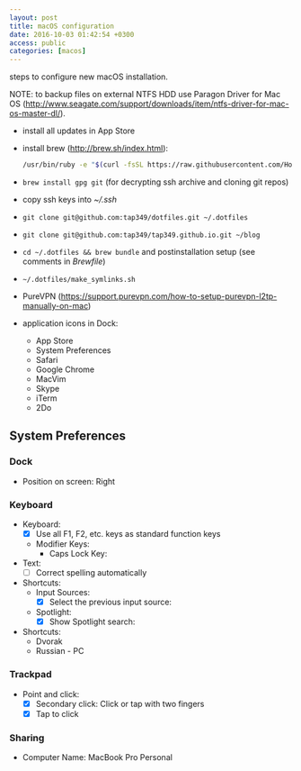 ```yaml
---
layout: post
title: macOS configuration
date: 2016-10-03 01:42:54 +0300
access: public
categories: [macos]
---
```


steps to configure new macOS installation.

<!-- more -->

NOTE: to backup files on external NTFS HDD use Paragon Driver for Mac OS
      (<http://www.seagate.com/support/downloads/item/ntfs-driver-for-mac-os-master-dl/>).

- install all updates in App Store
- install brew (<http://brew.sh/index.html>):

  ```sh
  /usr/bin/ruby -e "$(curl -fsSL https://raw.githubusercontent.com/Homebrew/install/master/install)"
  ```

- `brew install gpg git` (for decrypting ssh archive and cloning git repos)
- copy ssh keys into _~/.ssh_
- `git clone git@github.com:tap349/dotfiles.git ~/.dotfiles`
- `git clone git@github.com:tap349/tap349.github.io.git ~/blog`
- `cd ~/.dotfiles && brew bundle` and postinstallation setup
  (see comments in _Brewfile_)
- `~/.dotfiles/make_symlinks.sh`
- PureVPN (<https://support.purevpn.com/how-to-setup-purevpn-l2tp-manually-on-mac>)
- application icons in Dock:
  - App Store
  - System Preferences
  - Safari
  - Google Chrome
  - MacVim
  - Skype
  - iTerm
  - 2Do

## System Preferences

### Dock

  - Position on screen: Right

### Keyboard

  - Keyboard:
    - [x] Use all F1, F2, etc. keys as standard function keys
    - Modifier Keys:
      - Caps Lock Key: <C>
  - Text:
    - [ ] Correct spelling automatically
  - Shortcuts:
    - Input Sources:
      - [x] Select the previous input source: <D-Space>
    - Spotlight:
      - [x] Show Spotlight search: <C-Space>
  - Shortcuts:
    - Dvorak
    - Russian - PC

### Trackpad

  - Point and click:
    - [x] Secondary click: Click or tap with two fingers
    - [x] Tap to click

### Sharing

  - Computer Name: MacBook Pro Personal

